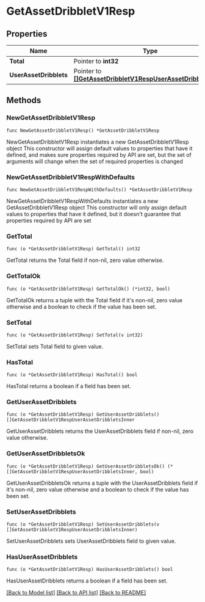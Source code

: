 # GetAssetDribbletV1Resp

## Properties

Name | Type | Description | Notes
------------ | ------------- | ------------- | -------------
**Total** | Pointer to **int32** |  | [optional] 
**UserAssetDribblets** | Pointer to [**[]GetAssetDribbletV1RespUserAssetDribbletsInner**](GetAssetDribbletV1RespUserAssetDribbletsInner.md) |  | [optional] 

## Methods

### NewGetAssetDribbletV1Resp

`func NewGetAssetDribbletV1Resp() *GetAssetDribbletV1Resp`

NewGetAssetDribbletV1Resp instantiates a new GetAssetDribbletV1Resp object
This constructor will assign default values to properties that have it defined,
and makes sure properties required by API are set, but the set of arguments
will change when the set of required properties is changed

### NewGetAssetDribbletV1RespWithDefaults

`func NewGetAssetDribbletV1RespWithDefaults() *GetAssetDribbletV1Resp`

NewGetAssetDribbletV1RespWithDefaults instantiates a new GetAssetDribbletV1Resp object
This constructor will only assign default values to properties that have it defined,
but it doesn't guarantee that properties required by API are set

### GetTotal

`func (o *GetAssetDribbletV1Resp) GetTotal() int32`

GetTotal returns the Total field if non-nil, zero value otherwise.

### GetTotalOk

`func (o *GetAssetDribbletV1Resp) GetTotalOk() (*int32, bool)`

GetTotalOk returns a tuple with the Total field if it's non-nil, zero value otherwise
and a boolean to check if the value has been set.

### SetTotal

`func (o *GetAssetDribbletV1Resp) SetTotal(v int32)`

SetTotal sets Total field to given value.

### HasTotal

`func (o *GetAssetDribbletV1Resp) HasTotal() bool`

HasTotal returns a boolean if a field has been set.

### GetUserAssetDribblets

`func (o *GetAssetDribbletV1Resp) GetUserAssetDribblets() []GetAssetDribbletV1RespUserAssetDribbletsInner`

GetUserAssetDribblets returns the UserAssetDribblets field if non-nil, zero value otherwise.

### GetUserAssetDribbletsOk

`func (o *GetAssetDribbletV1Resp) GetUserAssetDribbletsOk() (*[]GetAssetDribbletV1RespUserAssetDribbletsInner, bool)`

GetUserAssetDribbletsOk returns a tuple with the UserAssetDribblets field if it's non-nil, zero value otherwise
and a boolean to check if the value has been set.

### SetUserAssetDribblets

`func (o *GetAssetDribbletV1Resp) SetUserAssetDribblets(v []GetAssetDribbletV1RespUserAssetDribbletsInner)`

SetUserAssetDribblets sets UserAssetDribblets field to given value.

### HasUserAssetDribblets

`func (o *GetAssetDribbletV1Resp) HasUserAssetDribblets() bool`

HasUserAssetDribblets returns a boolean if a field has been set.


[[Back to Model list]](../README.md#documentation-for-models) [[Back to API list]](../README.md#documentation-for-api-endpoints) [[Back to README]](../README.md)



